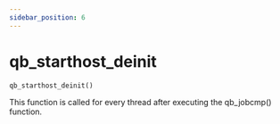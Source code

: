 ```yaml
---
sidebar_position: 6
---
```


# qb_starthost_deinit

```
qb_starthost_deinit()
```

This function is called for every thread after executing the qb_jobcmp() function.
